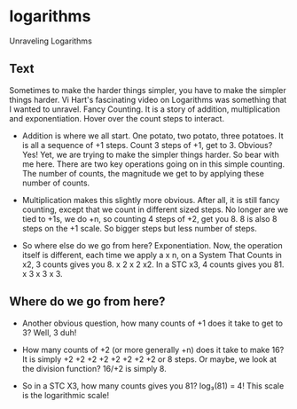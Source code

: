 # logarithms
Unraveling Logarithms

## Text
Sometimes to make the harder things simpler, you have to make the simpler things harder. Vi Hart's fascinating video on Logarithms was something that I wanted to unravel. Fancy Counting. It is a story of addition, multiplication and exponentiation. Hover over the count steps to interact.


* Addition is where we all start. One potato, two potato, three potatoes. It is all a sequence of +1 steps. Count 3 steps of +1, get to 3. Obvious? Yes! Yet, we are trying to make the simpler things harder. So bear with me here. There are two key operations going on in this simple counting. The number of counts, the magnitude we get to by applying these number of counts.

* Multiplication makes this slightly more obvious. After all, it is still fancy counting, except that we count in different sized steps. No longer are we tied to +1s, we do +n, so counting 4 steps of +2, get you 8. 8 is also 8 steps on the +1 scale. So bigger steps but less number of steps.

* So where else do we go from here? Exponentiation. Now, the operation itself is different, each time we apply a x n, on a System That Counts in x2, 3 counts gives you 8. x 2 x 2 x2. In a STC x3, 4 counts gives you 81. x 3 x 3 x 3.

## Where do we go from here?

* Another obvious question, how many counts of +1 does it take to get to 3? Well, 3 duh!

* How many counts of +2 (or more generally +n) does it take to make 16? It is simply +2 +2 +2 +2 +2 +2 +2 +2 or 8 steps. Or maybe, we look at the division function? 16/+2 is simply 8.

* So in a STC X3, how many counts gives you 81? log₃(81) = 4! This scale is the logarithmic scale!